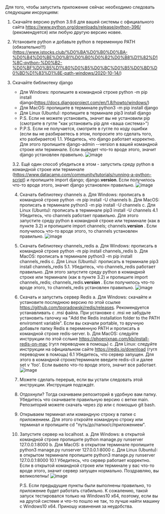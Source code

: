 Для того, чтобы запустить приложение сейчас необходимо следовать следующим инсрукциям:
1. Скачайте версию python 3.9.6 для вашей системы с официального сайта https://www.python.org/downloads/release/python-396/  (рекомендуется) или любую другую версию новее.
1. Установите python и добавьте python в переменную PATH (обязательно!!!) (https://www.istocks.club/%D0%BA%D0%B0%D0%BA-%D0%B4%D0%BE%D0%B1%D0%B0%D0%B2%D0%B8%D1%82%D1%8C-python-%D0%B2-%D0%BF%D0%B5%D1%80%D0%B5%D0%BC%D0%B5%D0%BD%D0%BD%D1%83%D1%8E-path-windows/2020-10-14/)
1. Скачайте библиотеку django 
	- Для Windows: пропишите в командной строке python -m pip install django(https://docs.djangoproject.com/en/1.8/howto/windows/)
	- Для MacOS: пропишите в терминале python3 -m pip install django
	- Для Linux (Ubuntu): пропишите в терминале pip3 install django
	- P.S. Если не можете установить, значит вы не установили pip (смотрите в гугле "как установить pip для <ваша система>")
	- P.P.S. Если не получается, смотрите в гугле по коду ошибки (если вы не разбираетесь в этом, попросите это сделать того, кто разбирается)
1.1. Убедитесь, что django работает корректно. Для этого пропишите django-admin --version в вашей командной строке или терминале. Если выведет что-то вроде этого, значит django установлен правильно.
 ![image](https://user-images.githubusercontent.com/60911417/137697576-6079a83a-615a-4bab-b976-1d6ff6f1d063.png)

	3.2. Ещё один способ убедиться в этом - запустить среду python в командной строке или терминале (https://www.datacamp.com/community/tutorials/running-a-python-script) и пропишите import django; django.__version__. Если получилось что-то вроде этого, значит django установлен правильно.
  ![image](https://user-images.githubusercontent.com/60911417/137697681-b3579bee-6907-4015-8ebf-fa5e0d30dcb9.png)

	4. Скачать библиотеку channels 
		a. Для Windows: прописать в командной строке python -m pip install -U channels
		b. Для MacOS: прописать в терминале python3 -m pip install -U channels
		c. Для Linux (Ubuntu): прописать в терминале pip3 install -U channels
	4.1 Убедитесь, что channels работает правильно. Для этого запустите среду python в командной строке или терминале (как в пункте 3.2) и пропишите import channels; channels.__version__ . Если получилось что-то вроде этого, то channels установлен правильно.
  ![image](https://user-images.githubusercontent.com/60911417/137697901-090d82cc-35b5-4610-b7d7-5d2fc2e7f893.png)

	5. Скачать библиотеку channels_redis
		a. Для Windows: прописать в командной строке python -m pip install channels_redis
		b. Для MacOS: прописать в терминале python3 -m pip install channels_redis
		c. Для Linux (Ubuntu): прописать в терминале pip3 install channels_redis
	5.1. Убедитесь, что channels_redis работает правильно. Для этого запустите среду python в командной строке или терминале (как в пункте 3.2) и пропишите import channels_redis; channels_redis.__version__ . Если получилось что-то вроде этого, то channels_redis установлен правильно.
  ![image](https://user-images.githubusercontent.com/60911417/137698006-e246ee5f-c0b7-41d5-9718-32c586b1c9e2.png)

	6. Скачать и запустить сервер Redis
		a. Для Windows: скачайте и установите последнюю версию по этой ссылке https://github.com/tporadowski/redis/releases. Рекомендуется устанавливать с .msi файла. При установке с .msi не забудьте установить галочку на "Add the Redis installation folder to the PATH enviroment variable". Если вы скачали portable, то вручную добавьте папку Redis в переменную PATH и прописать в командной строке redis-server.
		b. Для MacOS: следуйте инструкции по этой сслыке https://phoenixnap.com/kb/install-redis-on-mac (гугл переводчик в помощь)
		c. Для Linux: следуйте инструкции на официальном сайте https://redis.io/download (гугл переводчик в помощь)
	6.1 Убедитесь, что сервер запущен. Для этого в командной строке/терминале введите redis-cli и далее set v 'foo'. Если вывело что-то вроде этого, значит все работает.
  ![image](https://user-images.githubusercontent.com/60911417/137698133-3a9bfd5c-469e-466f-8ff7-a56715dace8e.png)

	7. Можете сделать перерыв, если вы устали следовать этой инструкции. Инструкция подождёт.
	8. Отдохнули? Тогда скачиваем репозиторий в удобную вам папку. Убедитесь что скачиваете правильную версию с ветки main. Репозиторий можете скачать через zip или с помощью git bash.
	9. Открываем терминал или командную строку в папке с приложением. Для этого откройте командную строку или терминал и пропишите cd "путь/до/папки/с/приложением".
	10. Запустите сервер на localhost.
		a. Для Windows: в открытой командной строке пропишите python manage.py runserver 127.0.0.1:8000
		b. Для MacOS: в открытом терминале пропишите python3 manage.py runserver 127.0.0.1:8000
		c. Для Linux (Ubuntu): в открытом терминале пропишите python3 manage.py runserver 127.0.0.1:8000 
	10.1 Убедитесь, что сервер работает корректно. Если в открытой командной строке или терминале у вас что-то вроде этого, значит сервер запущен нормально. Поздравляю, вы великолепны!
  ![image](https://user-images.githubusercontent.com/60911417/137698319-b5ef2907-d321-4e93-a590-85f6ba3afde7.png)

		P.S. Если предыдущие пункты были выполнены правильно, то приложение будет работать стабильно. К сожалению, такой запуск тестировался только на Windows10 x64, поэтому, если вы на другой системе и что-то пошло не так, то лучше найти машину с Windows10 x64. Приношу извинения за неудобства.
